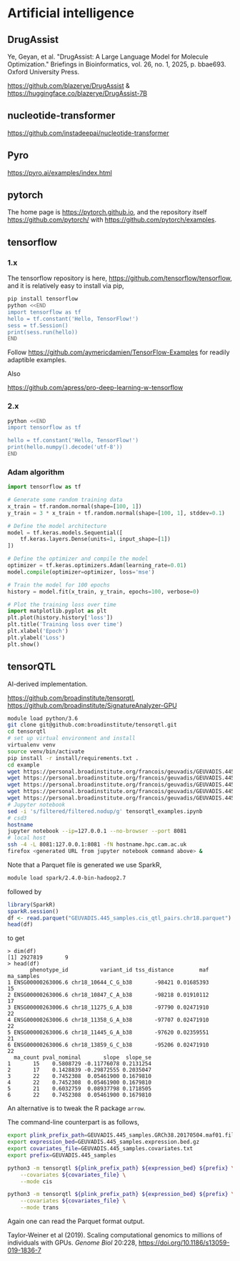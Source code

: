 # Artificial intelligence

## DrugAssist

Ye, Geyan, et al. "DrugAssist: A Large Language Model for Molecule Optimization." Briefings in Bioinformatics, vol. 26, no. 1, 2025, p. bbae693. Oxford University Press.

<https://github.com/blazerye/DrugAssist> & <https://huggingface.co/blazerye/DrugAssist-7B>

## nucleotide-transformer

<https://github.com/instadeepai/nucleotide-transformer>

## Pyro

<https://pyro.ai/examples/index.html>

## pytorch

The home page is <https://pytorch.github.io>, and the repository itself <https://github.com/pytorch/> with <https://github.com/pytorch/examples>.

## tensorflow

### 1.x

The tensorflow repository is here, <https://github.com/tensorflow/tensorflow>, and it is relatively easy to install via pip,
```bash
pip install tensorflow
python <<END
import tensorflow as tf
hello = tf.constant('Hello, TensorFlow!')
sess = tf.Session()
print(sess.run(hello))
END
```
Follow <https://github.com/aymericdamien/TensorFlow-Examples> for readily adaptible examples.

Also

<https://github.com/apress/pro-deep-learning-w-tensorflow>

### 2.x

```bash
python <<END
import tensorflow as tf

hello = tf.constant('Hello, TensorFlow!')
print(hello.numpy().decode('utf-8'))
END
```

### Adam algorithm

```python
import tensorflow as tf

# Generate some random training data
x_train = tf.random.normal(shape=[100, 1])
y_train = 3 * x_train + tf.random.normal(shape=[100, 1], stddev=0.1)

# Define the model architecture
model = tf.keras.models.Sequential([
    tf.keras.layers.Dense(units=1, input_shape=[1])
])

# Define the optimizer and compile the model
optimizer = tf.keras.optimizers.Adam(learning_rate=0.01)
model.compile(optimizer=optimizer, loss='mse')

# Train the model for 100 epochs
history = model.fit(x_train, y_train, epochs=100, verbose=0)

# Plot the training loss over time
import matplotlib.pyplot as plt
plt.plot(history.history['loss'])
plt.title('Training loss over time')
plt.xlabel('Epoch')
plt.ylabel('Loss')
plt.show()
```


## tensorQTL

AI-derived implementation.

<https://github.com/broadinstitute/tensorqtl>, <https://github.com/broadinstitute/SignatureAnalyzer-GPU>

```bash
module load python/3.6
git clone git@github.com:broadinstitute/tensorqtl.git
cd tensorqtl
# set up virtual environment and install
virtualenv venv
source venv/bin/activate
pip install -r install/requirements.txt .
cd example
wget https://personal.broadinstitute.org/francois/geuvadis/GEUVADIS.445_samples.GRCh38.20170504.maf01.filtered.nodup.bed
wget https://personal.broadinstitute.org/francois/geuvadis/GEUVADIS.445_samples.GRCh38.20170504.maf01.filtered.nodup.bim
wget https://personal.broadinstitute.org/francois/geuvadis/GEUVADIS.445_samples.GRCh38.20170504.maf01.filtered.nodup.fam   
wget https://personal.broadinstitute.org/francois/geuvadis/GEUVADIS.445_samples.covariates.txt
wget https://personal.broadinstitute.org/francois/geuvadis/GEUVADIS.445_samples.expression.bed.gz
# Jupyter notebook
sed -i 's/filtered/filtered.nodup/g' tensorqtl_examples.ipynb
# csd3
hostname
jupyter notebook --ip=127.0.0.1 --no-browser --port 8081
# local host
ssh -4 -L 8081:127.0.0.1:8081 -fN hostname.hpc.cam.ac.uk
firefox <generated URL from jupyter notebook command above> &
```
Note that a Parquet file is generated we use SparkR,
```bash
module load spark/2.4.0-bin-hadoop2.7
```
followed by
```r
library(SparkR)
sparkR.session()
df <- read.parquet("GEUVADIS.445_samples.cis_qtl_pairs.chr18.parquet")
head(df)
```
to get
```
> dim(df)
[1] 2927819       9
> head(df)
       phenotype_id          variant_id tss_distance        maf ma_samples
1 ENSG00000263006.6 chr18_10644_C_G_b38       -98421 0.01685393         15
2 ENSG00000263006.6 chr18_10847_C_A_b38       -98218 0.01910112         17
3 ENSG00000263006.6 chr18_11275_G_A_b38       -97790 0.02471910         22
4 ENSG00000263006.6 chr18_11358_G_A_b38       -97707 0.02471910         22
5 ENSG00000263006.6 chr18_11445_G_A_b38       -97620 0.02359551         21
6 ENSG00000263006.6 chr18_13859_G_C_b38       -95206 0.02471910         22
  ma_count pval_nominal       slope  slope_se
1       15    0.5808729 -0.11776078 0.2131254
2       17    0.1428839 -0.29872555 0.2035047
3       22    0.7452308  0.05461900 0.1679810
4       22    0.7452308  0.05461900 0.1679810
5       21    0.6032759  0.08937798 0.1718505
6       22    0.7452308  0.05461900 0.1679810
```
An alternative is to tweak the R package `arrow`.

The command-line counterpart is as follows,
```bash
export plink_prefix_path=GEUVADIS.445_samples.GRCh38.20170504.maf01.filtered.nodup
export expression_bed=GEUVADIS.445_samples.expression.bed.gz
export covariates_file=GEUVADIS.445_samples.covariates.txt
export prefix=GEUVADIS.445_samples

python3 -m tensorqtl ${plink_prefix_path} ${expression_bed} ${prefix} \
    --covariates ${covariates_file} \
    --mode cis

python3 -m tensorqtl ${plink_prefix_path} ${expression_bed} ${prefix} \
    --covariates ${covariates_file} \
    --mode trans
```
Again one can read the Parquet format output.

Taylor-Weiner et al (2019). Scaling computational genomics to millions of individuals with GPUs. *Genome Biol* 20:228,
<https://doi.org/10.1186/s13059-019-1836-7>
